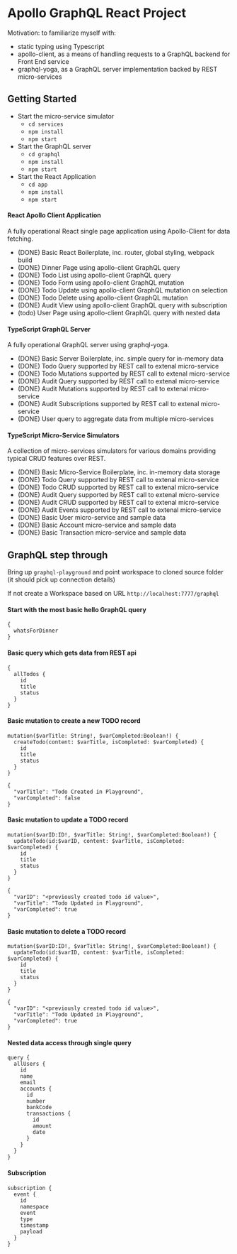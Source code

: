 # Apollo GraphQL React Project

Motivation: to familiarize myself with:
    
* static typing using Typescript
* apollo-client, as a means of handling requests to a GraphQL backend for Front End service
* graphql-yoga, as a GraphQL server implementation backed by REST micro-services


## Getting Started

* Start the micro-service simulator
  * `cd services`
  * `npm install`
  * `npm start`
* Start the GraphQL server
  * `cd graphql`
  * `npm install`
  * `npm start`
* Start the React Application
  * `cd app`
  * `npm install`
  * `npm start`


#### React Apollo Client Application

A fully operational React single page application using Apollo-Client for data fetching.

* (DONE) Basic React Boilerplate, inc. router, global styling, webpack build
* (DONE) Dinner Page using apollo-client GraphQL query
* (DONE) Todo List using apollo-client GraphQL query
* (DONE) Todo Form using apollo-client GraphQL mutation
* (DONE) Todo Update using apollo-client GraphQL mutation on selection
* (DONE) Todo Delete using apollo-client GraphQL mutation
* (DONE) Audit View using apollo-client GraphQL query with subscription
* (todo) User Page using apollo-client GraphQL query with nested data


#### TypeScript GraphQL Server

A fully operational GraphQL server using graphql-yoga.

* (DONE) Basic Server Boilerplate, inc. simple query for in-memory data
* (DONE) Todo Query supported by REST call to extenal micro-service
* (DONE) Todo Mutations supported by REST call to extenal micro-service
* (DONE) Audit Query supported by REST call to extenal micro-service
* (DONE) Audit Mutations supported by REST call to extenal micro-service
* (DONE) Audit Subscriptions supported by REST call to extenal micro-service
* (DONE) User query to aggregate data from multiple micro-services


#### TypeScript Micro-Service Simulators

A collection of micro-services simulators for various domains providing typical CRUD features over REST.

* (DONE) Basic Micro-Service Boilerplate, inc. in-memory data storage
* (DONE) Todo Query supported by REST call to extenal micro-service
* (DONE) Todo CRUD supported by REST call to extenal micro-service
* (DONE) Audit Query supported by REST call to extenal micro-service
* (DONE) Audit CRUD supported by REST call to extenal micro-service
* (DONE) Audit Events supported by REST call to extenal micro-service
* (DONE) Basic User micro-service and sample data
* (DONE) Basic Account micro-service and sample data
* (DONE) Basic Transaction micro-service and sample data

## GraphQL step through

Bring up `graphql-playground` and point workspace to cloned source folder (it should pick up connection details)

If not create a Workspace based on URL `http://localhost:7777/graphql`


#### Start with the most basic hello GraphQL query

```$json
{
  whatsForDinner
}
```


#### Basic query which gets data from REST api 

```$json
{
  allTodos {
    id
    title
    status
  }
}
```


#### Basic mutation to create a new TODO record

```$json
mutation($varTitle: String!, $varCompleted:Boolean!) {
  createTodo(content: $varTitle, isCompleted: $varCompleted) {
    id
    title
    status
  }
}
```

```$json
{
  "varTitle": "Todo Created in Playground",
  "varCompleted": false
}
```


#### Basic mutation to update a TODO record

```
mutation($varID:ID!, $varTitle: String!, $varCompleted:Boolean!) {
  updateTodo(id:$varID, content: $varTitle, isCompleted: $varCompleted) {
    id
    title
    status
  }
}
```

```$json
{
  "varID": "<previously created todo id value>",
  "varTitle": "Todo Updated in Playground",
  "varCompleted": true
}
```


#### Basic mutation to delete a TODO record

```
mutation($varID:ID!, $varTitle: String!, $varCompleted:Boolean!) {
  updateTodo(id:$varID, content: $varTitle, isCompleted: $varCompleted) {
    id
    title
    status
  }
}
```

```$json
{
  "varID": "<previously created todo id value>",
  "varTitle": "Todo Updated in Playground",
  "varCompleted": true
}
```


#### Nested data access through single query

```$json
query {
  allUsers {
    id
    name
    email
    accounts {
      id
      number
      bankCode
      transactions {
        id
        amount
        date
      }
    }
  }
}
```

#### Subscription

```$json
subscription {
  event {
    id
    namespace
    event
    type
    timestamp
    payload
  }
}
```
